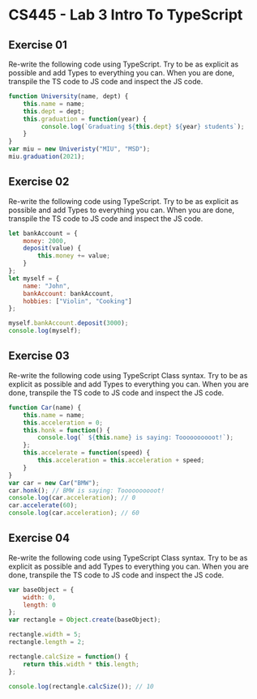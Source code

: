 # CS445 - Lab 3 Intro To TypeScript
## Exercise 01
Re-write the following code using TypeScript. Try to be as explicit as possible and add Types to everything you can. When you are done, transpile the TS code to JS code and inspect the JS code.
```javascript
function University(name, dept) { 
	this.name = name; 
	this.dept = dept; 
	this.graduation = function(year) { 
		 console.log(`Graduating ${this.dept} ${year} students`); 
	} 
} 
var miu = new Univeristy("MIU", "MSD"); 
miu.graduation(2021);
```
## Exercise 02
Re-write the following code using TypeScript. Try to be as explicit as possible and add Types to everything you can. When you are done, transpile the TS code to JS code and inspect the JS code.
```javascript
let bankAccount = { 
	money: 2000, 
	deposit(value) { 
		this.money += value; 
	} 
}; 
let myself = { 
	name: "John", 
	bankAccount: bankAccount, 
	hobbies: ["Violin", "Cooking"] 
}; 

myself.bankAccount.deposit(3000); 
console.log(myself);
```

## Exercise 03
Re-write the following code using TypeScript Class syntax. Try to be as explicit as possible and add Types to everything you can. When you are done, transpile the TS code to JS code and inspect the JS code.

```javascript
function Car(name) { 
	this.name = name; 
	this.acceleration = 0; 
	this.honk = function() { 
		console.log(` ${this.name} is saying: Toooooooooot!`); 
	}; 
	this.accelerate = function(speed) { 
		this.acceleration = this.acceleration + speed; 
	} 
} 
var car = new Car("BMW"); 
car.honk(); // BMW is saying: Toooooooooot!
console.log(car.acceleration); // 0
car.accelerate(60); 
console.log(car.acceleration); // 60
```
## Exercise 04
Re-write the following code using TypeScript Class syntax. Try to be as explicit as possible and add Types to everything you can. When you are done, transpile the TS code to JS code and inspect the JS code.

```javascript
var baseObject = { 
	width: 0, 
	length: 0 
}; 
var rectangle = Object.create(baseObject); 

rectangle.width = 5; 
rectangle.length = 2; 

rectangle.calcSize = function() { 
	return this.width * this.length; 
}; 

console.log(rectangle.calcSize()); // 10
```
